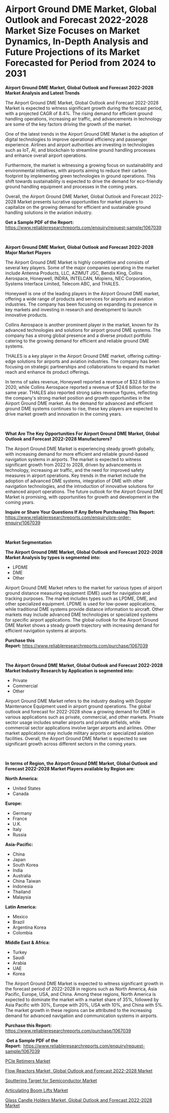 <p><h1>Airport Ground DME Market, Global Outlook and Forecast 2022-2028 Market Size Focuses on Market Dynamics, In-Depth Analysis and Future Projections of its Market Forecasted for Period from 2024 to 2031</h1></p><p><strong>Airport Ground DME Market, Global Outlook and Forecast 2022-2028 Market Analysis and Latest Trends</strong></p>
<p><p>The Airport Ground DME Market, Global Outlook and Forecast 2022-2028 Market is expected to witness significant growth during the forecast period, with a projected CAGR of 8.4%. The rising demand for efficient ground handling operations, increasing air traffic, and advancements in technology are some of the key factors driving the growth of the market.</p><p>One of the latest trends in the Airport Ground DME Market is the adoption of digital technologies to improve operational efficiency and passenger experience. Airlines and airport authorities are investing in technologies such as IoT, AI, and blockchain to streamline ground handling processes and enhance overall airport operations.</p><p>Furthermore, the market is witnessing a growing focus on sustainability and environmental initiatives, with airports aiming to reduce their carbon footprint by implementing green technologies in ground operations. This shift towards sustainability is expected to drive the demand for eco-friendly ground handling equipment and processes in the coming years.</p><p>Overall, the Airport Ground DME Market, Global Outlook and Forecast 2022-2028 Market presents lucrative opportunities for market players to capitalize on the growing demand for efficient and sustainable ground handling solutions in the aviation industry.</p></p>
<p><strong>Get a Sample PDF of the Report:&nbsp;</strong> <a href="https://www.reliableresearchreports.com/enquiry/request-sample/1067039">https://www.reliableresearchreports.com/enquiry/request-sample/1067039</a></p>
<p>&nbsp;</p>
<p><strong>Airport Ground DME Market, Global Outlook and Forecast 2022-2028 Major Market Players</strong></p>
<p><p>The Airport Ground DME Market is highly competitive and consists of several key players. Some of the major companies operating in the market include Antenna Products, LLC, AZIMUT JSC, Bendix King, Collins Aerospace, Honeywell, INDRA, INTELCAN, Mopiens, NEC Corporation, Systems Interface Limited, Telecom ABC, and THALES.</p><p>Honeywell is one of the leading players in the Airport Ground DME market, offering a wide range of products and services for airports and aviation industries. The company has been focusing on expanding its presence in key markets and investing in research and development to launch innovative products.</p><p>Collins Aerospace is another prominent player in the market, known for its advanced technologies and solutions for airport ground DME systems. The company has a strong global presence and a diverse product portfolio catering to the growing demand for efficient and reliable ground DME systems.</p><p>THALES is a key player in the Airport Ground DME market, offering cutting-edge solutions for airports and aviation industries. The company has been focusing on strategic partnerships and collaborations to expand its market reach and enhance its product offerings.</p><p>In terms of sales revenue, Honeywell reported a revenue of $32.6 billion in 2020, while Collins Aerospace reported a revenue of $24.6 billion for the same year. THALES also reported strong sales revenue figures, reflecting the company's strong market position and growth opportunities in the Airport Ground DME market. As the demand for advanced and efficient ground DME systems continues to rise, these key players are expected to drive market growth and innovation in the coming years.</p></p>
<p>&nbsp;</p>
<p><strong>What Are The Key Opportunities For Airport Ground DME Market, Global Outlook and Forecast 2022-2028 Manufacturers?</strong></p>
<p><p>The Airport Ground DME Market is experiencing steady growth globally, with increasing demand for more efficient and reliable ground-based navigation systems in airports. The market is expected to witness significant growth from 2022 to 2028, driven by advancements in technology, increasing air traffic, and the need for improved safety measures in airport operations. Key trends in the market include the adoption of advanced DME systems, integration of DME with other navigation technologies, and the introduction of innovative solutions for enhanced airport operations. The future outlook for the Airport Ground DME Market is promising, with opportunities for growth and development in the coming years.</p></p>
<p><strong>Inquire or Share Your Questions If Any Before Purchasing This Report:</strong> <a href="https://www.reliableresearchreports.com/enquiry/pre-order-enquiry/1067039">https://www.reliableresearchreports.com/enquiry/pre-order-enquiry/1067039</a></p>
<p>&nbsp;</p>
<p><strong>Market Segmentation</strong></p>
<p><strong>The Airport Ground DME Market, Global Outlook and Forecast 2022-2028 Market Analysis by types is segmented into:</strong></p>
<p><ul><li>LPDME</li><li>DME</li><li>Other</li></ul></p>
<p><p>Airport Ground DME Market refers to the market for various types of airport ground distance measuring equipment (DME) used for navigation and tracking purposes. The market includes types such as LPDME, DME, and other specialized equipment. LPDME is used for low-power applications, while traditional DME systems provide distance information to aircraft. Other markets may include advanced DME technologies or specialized systems for specific airport applications. The global outlook for the Airport Ground DME Market shows a steady growth trajectory with increasing demand for efficient navigation systems at airports.</p></p>
<p><strong>Purchase this Report:&nbsp;</strong><a href="https://www.reliableresearchreports.com/purchase/1067039">https://www.reliableresearchreports.com/purchase/1067039</a></p>
<p>&nbsp;</p>
<p><strong>The Airport Ground DME Market, Global Outlook and Forecast 2022-2028 Market Industry Research by Application is segmented into:</strong></p>
<p><ul><li>Private</li><li>Commercial</li><li>Other</li></ul></p>
<p><p>Airport Ground DME Market refers to the industry dealing with Doppler Maintenance Equipment used in airport ground operations. The global outlook and forecast for 2022-2028 show a growing demand for DME in various applications such as private, commercial, and other markets. Private sector usage includes smaller airports and private airfields, while commercial sector applications involve larger airports and airlines. Other market applications may include military airports or specialized aviation facilities. Overall, the Airport Ground DME Market is expected to see significant growth across different sectors in the coming years.</p></p>
<p>&nbsp;</p>
<p><strong>In terms of Region, the Airport Ground DME Market, Global Outlook and Forecast 2022-2028 Market Players available by Region are:</strong></p>
<p>
    <p> <strong> North America: </strong>
        <ul>
            <li>United States</li>
            <li>Canada</li>
        </ul>
        </p> 
    <p> <strong> Europe: </strong>
        <ul>
            <li>Germany</li>
            <li>France</li>
            <li>U.K.</li>
            <li>Italy</li>
            <li>Russia</li>
        </ul>
        </p> 
    <p> <strong> Asia-Pacific: </strong>
        <ul>
            <li>China</li>
            <li>Japan</li>
            <li>South Korea</li>
            <li>India</li>
            <li>Australia</li>
            <li>China Taiwan</li>
            <li>Indonesia</li>
            <li>Thailand</li>
            <li>Malaysia</li>
        </ul>
        </p> 
    <p> <strong> Latin America: </strong>
        <ul>
            <li>Mexico</li>
            <li>Brazil</li>
            <li>Argentina Korea</li>
            <li>Colombia</li>
        </ul>
        </p> 
    <p> <strong> Middle East & Africa: </strong>
        <ul>
            <li>Turkey</li>
            <li>Saudi</li>
            <li>Arabia</li>
            <li>UAE</li>
            <li>Korea</li>
        </ul>
    </p>
    </p>
<p><p>The Airport Ground DME Market is expected to witness significant growth in the forecast period of 2022-2028 in regions such as North America, Asia Pacific, Europe, USA, and China. Among these regions, North America is expected to dominate the market with a market share of 35%, followed by Asia Pacific with 30%, Europe with 20%, USA with 10%, and China with 5%. The market growth in these regions can be attributed to the increasing demand for advanced navigation and communication systems in airports.</p></p>
<p><strong>Purchase this Report: </strong><a href="https://www.reliableresearchreports.com/purchase/1067039">https://www.reliableresearchreports.com/purchase/1067039</a></p>
<p>&nbsp;<strong>Get a Sample PDF of the Report:&nbsp;&nbsp;</strong><a href="https://www.reliableresearchreports.com/enquiry/request-sample/1067039">https://www.reliableresearchreports.com/enquiry/request-sample/1067039</a></p>
<p><strong></strong></p>
<p><p><a href="https://medium.com/p/dfaa0c86f991/edit">PCIe Retimers Market</a></p><p><a href="https://github.com/ChiragRP21/Market-Research-Report-List-3/blob/main/flow-reactors-market-global-outlook-and-forecast-2022-2028-market.md">Flow Reactors Market, Global Outlook and Forecast 2022-2028 Market</a></p><p><a href="https://medium.com/@oliviastone00/sputtering-target-for-semiconductor-market-size-and-market-trends-complete-industry-overview-2024-5eaa577c8ef9">Sputtering Target for Semiconductor Market</a></p><p><a href="https://issuu.com/reportprime-2/docs/articulating-boom-lifts-market-size-2030.pptx">Articulating Boom Lifts Market</a></p><p><a href="https://github.com/Chiragrp22/Market-Research-Report-List-3/blob/main/glass-candle-holders-market-global-outlook-and-forecast-2022-2028-market.md">Glass Candle Holders Market, Global Outlook and Forecast 2022-2028 Market</a></p></p>